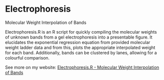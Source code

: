 # Electrophoresis
Molecular Weight Interpolation of Bands

Electrophoresis.R is an R script for quickly compiling the molecular weights of unknown bands from a gel electrophoresis into a presentable figure. It elucidates the exponential regression equation from provided molecular weight ladder data and from this, plots the appropriate interpolated weight for each band. Additionally, bands can be clustered by lanes, allowing for a colourful comparison.

See more on my website: <a href="https://matthewpreston.github.io/programs/Electrophoresis/index.html">Electrophoresis.R - Molecular Weight Interpolation of Bands</a>
